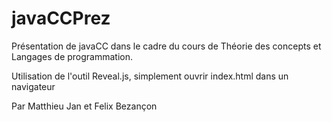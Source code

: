 # javaCCPrez

Présentation de javaCC dans le cadre du cours de Théorie des concepts et Langages de programmation.

Utilisation de l'outil Reveal.js, simplement ouvrir index.html dans un navigateur

Par Matthieu Jan et Felix Bezançon
